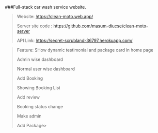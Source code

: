 ###Full-stack car wash service website.
> Website: https://clean-moto.web.app/
> 
> Server site code : https://github.com/masum-diucse/clean-moto-server
> 
>API Link: https://secret-scrubland-36797.herokuapp.com/
 

> Feature:
> SHow dynamic testimonial and package card in home page
> 
> Admin wise dashboard
> 
> Normal user wise dashboard
> 
> Add Booking
> 
> Showing Booking List
> 
> Add review
> 
> Booking status change
> 
> Make admin
> 
> Add Package> 
